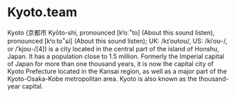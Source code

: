 # Kyoto.team

Kyoto (京都市 Kyōto-shi, pronounced [kʲoːꜜto] (About this sound listen), pronounced [kʲoːtoꜜɕi] (About this sound listen); UK: /kɪˈoʊtoʊ/, US: /kiˈoʊ-/, or /ˈkjoʊ-/[4]) is a city located in the central part of the island of Honshu, Japan. It has a population close to 1.5 million. Formerly the Imperial capital of Japan for more than one thousand years, it is now the capital city of Kyoto Prefecture located in the Kansai region, as well as a major part of the Kyoto-Osaka-Kobe metropolitan area. Kyoto is also known as the thousand-year capital.
